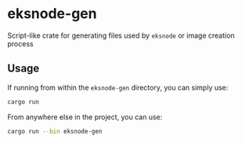 # eksnode-gen

Script-like crate for generating files used by `eksnode` or image creation process

## Usage

If running from within the `eksnode-gen` directory, you can simply use:

```bash
cargo run
```

From anywhere else in the project, you can use:

```bash
cargo run --bin eksnode-gen
```
